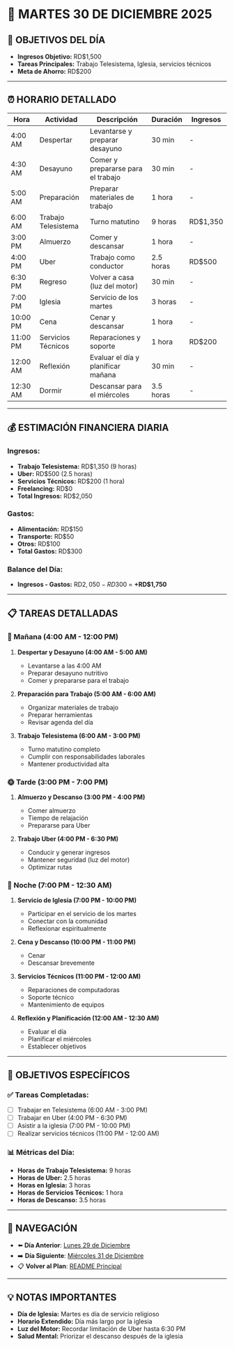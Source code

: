 # 📅 **MARTES 30 DE DICIEMBRE 2025**

## 🎯 **OBJETIVOS DEL DÍA**
- **Ingresos Objetivo:** RD$1,500
- **Tareas Principales:** Trabajo Telesistema, Iglesia, servicios técnicos
- **Meta de Ahorro:** RD$200

---

## ⏰ **HORARIO DETALLADO**

| Hora | Actividad | Descripción | Duración | Ingresos |
|------|-----------|-------------|----------|----------|
| 4:00 AM | Despertar | Levantarse y preparar desayuno | 30 min | - |
| 4:30 AM | Desayuno | Comer y prepararse para el trabajo | 30 min | - |
| 5:00 AM | Preparación | Preparar materiales de trabajo | 1 hora | - |
| 6:00 AM | Trabajo Telesistema | Turno matutino | 9 horas | RD$1,350 |
| 3:00 PM | Almuerzo | Comer y descansar | 1 hora | - |
| 4:00 PM | Uber | Trabajo como conductor | 2.5 horas | RD$500 |
| 6:30 PM | Regreso | Volver a casa (luz del motor) | 30 min | - |
| 7:00 PM | Iglesia | Servicio de los martes | 3 horas | - |
| 10:00 PM | Cena | Cenar y descansar | 1 hora | - |
| 11:00 PM | Servicios Técnicos | Reparaciones y soporte | 1 hora | RD$200 |
| 12:00 AM | Reflexión | Evaluar el día y planificar mañana | 30 min | - |
| 12:30 AM | Dormir | Descansar para el miércoles | 3.5 horas | - |

---

## 💰 **ESTIMACIÓN FINANCIERA DIARIA**

### **Ingresos:**
- **Trabajo Telesistema:** RD$1,350 (9 horas)
- **Uber:** RD$500 (2.5 horas)
- **Servicios Técnicos:** RD$200 (1 hora)
- **Freelancing:** RD$0
- **Total Ingresos:** RD$2,050

### **Gastos:**
- **Alimentación:** RD$150
- **Transporte:** RD$50
- **Otros:** RD$100
- **Total Gastos:** RD$300

### **Balance del Día:**
- **Ingresos - Gastos:** RD$2,050 - RD$300 = **+RD$1,750**

---

## 📋 **TAREAS DETALLADAS**

### **🌅 Mañana (4:00 AM - 12:00 PM)**
1. **Despertar y Desayuno (4:00 AM - 5:00 AM)**
   - Levantarse a las 4:00 AM
   - Preparar desayuno nutritivo
   - Comer y prepararse para el trabajo

2. **Preparación para Trabajo (5:00 AM - 6:00 AM)**
   - Organizar materiales de trabajo
   - Preparar herramientas
   - Revisar agenda del día

3. **Trabajo Telesistema (6:00 AM - 3:00 PM)**
   - Turno matutino completo
   - Cumplir con responsabilidades laborales
   - Mantener productividad alta

### **🌞 Tarde (3:00 PM - 7:00 PM)**
1. **Almuerzo y Descanso (3:00 PM - 4:00 PM)**
   - Comer almuerzo
   - Tiempo de relajación
   - Prepararse para Uber

2. **Trabajo Uber (4:00 PM - 6:30 PM)**
   - Conducir y generar ingresos
   - Mantener seguridad (luz del motor)
   - Optimizar rutas

### **🌙 Noche (7:00 PM - 12:30 AM)**
1. **Servicio de Iglesia (7:00 PM - 10:00 PM)**
   - Participar en el servicio de los martes
   - Conectar con la comunidad
   - Reflexionar espiritualmente

2. **Cena y Descanso (10:00 PM - 11:00 PM)**
   - Cenar
   - Descansar brevemente

3. **Servicios Técnicos (11:00 PM - 12:00 AM)**
   - Reparaciones de computadoras
   - Soporte técnico
   - Mantenimiento de equipos

4. **Reflexión y Planificación (12:00 AM - 12:30 AM)**
   - Evaluar el día
   - Planificar el miércoles
   - Establecer objetivos

---

## 🎯 **OBJETIVOS ESPECÍFICOS**

### **✅ Tareas Completadas:**
- [ ] Trabajar en Telesistema (6:00 AM - 3:00 PM)
- [ ] Trabajar en Uber (4:00 PM - 6:30 PM)
- [ ] Asistir a la iglesia (7:00 PM - 10:00 PM)
- [ ] Realizar servicios técnicos (11:00 PM - 12:00 AM)

### **📊 Métricas del Día:**
- **Horas de Trabajo Telesistema:** 9 horas
- **Horas de Uber:** 2.5 horas
- **Horas en Iglesia:** 3 horas
- **Horas de Servicios Técnicos:** 1 hora
- **Horas de Descanso:** 3.5 horas

---

## 🔗 **NAVEGACIÓN**
- ⬅️ **Día Anterior**: [Lunes 29 de Diciembre](Lunes_29.md)
- ➡️ **Día Siguiente**: [Miércoles 31 de Diciembre](Miercoles_31.md)
- 📋 **Volver al Plan**: [README Principal](../../../README.md)

---

## 💡 **NOTAS IMPORTANTES**
- **Día de Iglesia:** Martes es día de servicio religioso
- **Horario Extendido:** Día más largo por la iglesia
- **Luz del Motor:** Recordar limitación de Uber hasta 6:30 PM
- **Salud Mental:** Priorizar el descanso después de la iglesia
